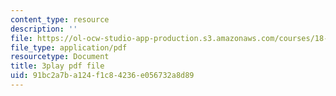 ```yaml
---
content_type: resource
description: ''
file: https://ol-ocw-studio-app-production.s3.amazonaws.com/courses/18-06sc-linear-algebra-fall-2011/91bc2a7ba124f1c84236e056732a8d89_vF7eyJ2g3kU.pdf
file_type: application/pdf
resourcetype: Document
title: 3play pdf file
uid: 91bc2a7b-a124-f1c8-4236-e056732a8d89
---
```

